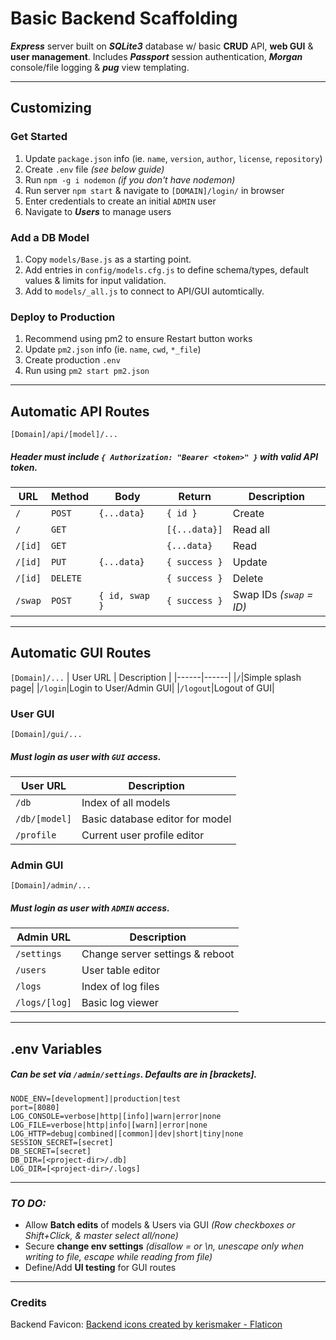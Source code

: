# Basic Backend Scaffolding

***Express*** server built on ***SQLite3*** database w/ basic **CRUD** API, **web GUI** & **user management**.
Includes ***Passport*** session authentication, ***Morgan*** console/file logging & ***pug*** view templating.

---

## Customizing

### Get Started
 1. Update `package.json` info (ie. `name`, `version`, `author`, `license`, `repository`)
 2. Create `.env` file _(see below guide)_
 3. Run `npm -g i nodemon` _(if you don't have nodemon)_
 4. Run server `npm start` & navigate to `[DOMAIN]/login/` in browser
 5. Enter credentials to create an initial `ADMIN` user
 6. Navigate to ***Users*** to manage users

### Add a DB Model
 1. Copy `models/Base.js` as a starting point.
 2. Add entries in `config/models.cfg.js` to define schema/types, default values & limits for input validation.
 3. Add to `models/_all.js` to connect to API/GUI automtically.

### Deploy to Production
 1. Recommend using pm2 to ensure Restart button works
 2. Update `pm2.json` info (ie. `name`, `cwd`, `*_file`)
 3. Create production `.env`
 4. Run using `pm2 start pm2.json`

---

## Automatic API Routes
`[Domain]/api/[model]/...`
##### _Header must include `{ Authorization: "Bearer <token>" }` with valid API token._

| URL | Method | Body | Return | Description |
|------|------|------|------|------|
|`/`|`POST`|`{...data}`|`{ id }`|Create|
|`/`|`GET`| |`[{...data}]`|Read all|
|`/[id]`|`GET`| |`{...data}`|Read|
|`/[id]`|`PUT`|`{...data}`|`{ success }`|Update|
|`/[id]`|`DELETE`| |`{ success }`|Delete|
|`/swap`|`POST`|`{ id, swap }`|`{ success }`|Swap IDs _(`swap` = ID)_|


---

## Automatic GUI Routes

`[Domain]/...`
| User URL | Description |
|------|------|
|`/`|Simple splash page|
|`/login`|Login to User/Admin GUI|
|`/logout`|Logout of GUI|

### User GUI
`[Domain]/gui/...`
##### _Must login as user with `GUI` access._
| User URL | Description |
|------|------|
|`/db`|Index of all models|
|`/db/[model]`|Basic database editor for model|
|`/profile`|Current user profile editor|

### Admin GUI
`[Domain]/admin/...`
##### _Must login as user with `ADMIN` access._
| Admin URL | Description |
|------|------|
|`/settings`|Change server settings & reboot|
|`/users`|User table editor|
|`/logs`|Index of log files|
|`/logs/[log]`|Basic log viewer|

---

## .env Variables
##### _Can be set via `/admin/settings`. Defaults are in [brackets]._
```
NODE_ENV=[development]|production|test
port=[8080]
LOG_CONSOLE=verbose|http|[info]|warn|error|none
LOG_FILE=verbose|http|info|[warn]|error|none
LOG_HTTP=debug|combined|[common]|dev|short|tiny|none
SESSION_SECRET=[secret]
DB_SECRET=[secret]
DB_DIR=[<project-dir>/.db]
LOG_DIR=[<project-dir>/.logs]
```

---

### *TO DO:*
 - Allow **Batch edits** of models & Users via GUI _(Row checkboxes or Shift+Click, & master select all/none)_
 - Secure **change env settings** _(disallow = or \n, unescape only when writing to file, escape while reading from file)_
 - Define/Add **UI testing** for GUI routes

---

### Credits
Backend Favicon: [Backend icons created by kerismaker - Flaticon](https://www.flaticon.com/free-icons/backend)